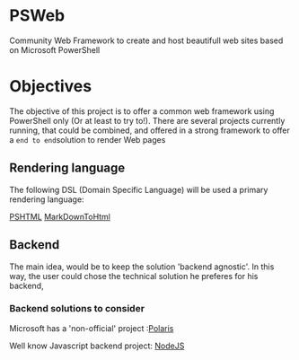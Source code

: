 # PSWeb
Community Web Framework to create and host beautifull web sites based on Microsoft PowerShell

# Objectives

The objective of this project is to offer a common web framework using PowerShell only (Or at least to try to!).
There are several projects currently running, that could be combined, and offered in a strong framework to offer a `end to end`solution to render Web pages

## Rendering language

The following DSL (Domain Specific Language) will be used a primary rendering language:

[PSHTML](https://github.com/Stephanevg/PSHTML)
[MarkDownToHtml](https://github.com/WetHat/MarkdownToHtml)


## Backend

The main idea, would be to keep the solution 'backend agnostic'. In this way, the user could chose the technical solution he preferes for his backend, 

### Backend solutions to consider

Microsoft has a 'non-official' project :[Polaris](https://github.com/PowerShell/Polaris)

Well know Javascript backend project: [NodeJS](https://nodejs.org/en/)
